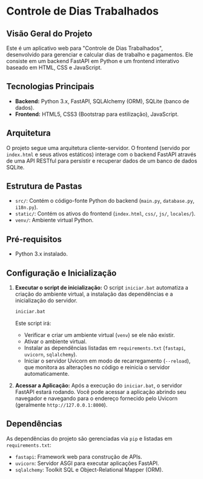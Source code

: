 # Controle de Dias Trabalhados

## Visão Geral do Projeto

Este é um aplicativo web para "Controle de Dias Trabalhados", desenvolvido para gerenciar e calcular dias de trabalho e pagamentos. Ele consiste em um backend FastAPI em Python e um frontend interativo baseado em HTML, CSS e JavaScript.

## Tecnologias Principais

*   **Backend:** Python 3.x, FastAPI, SQLAlchemy (ORM), SQLite (banco de dados).
*   **Frontend:** HTML5, CSS3 (Bootstrap para estilização), JavaScript.

## Arquitetura

O projeto segue uma arquitetura cliente-servidor. O frontend (servido por `index.html` e seus ativos estáticos) interage com o backend FastAPI através de uma API RESTful para persistir e recuperar dados de um banco de dados SQLite.

## Estrutura de Pastas

*   `src/`: Contém o código-fonte Python do backend (`main.py`, `database.py`, `i18n.py`).
*   `static/`: Contém os ativos do frontend (`index.html`, `css/`, `js/`, `locales/`).
*   `venv/`: Ambiente virtual Python.

## Pré-requisitos

*   Python 3.x instalado.

## Configuração e Inicialização

1.  **Executar o script de inicialização:**
    O script `iniciar.bat` automatiza a criação do ambiente virtual, a instalação das dependências e a inicialização do servidor.

    ```bash
    iniciar.bat
    ```

    Este script irá:
    *   Verificar e criar um ambiente virtual (`venv`) se ele não existir.
    *   Ativar o ambiente virtual.
    *   Instalar as dependências listadas em `requirements.txt` (`fastapi`, `uvicorn`, `sqlalchemy`).
    *   Iniciar o servidor Uvicorn em modo de recarregamento (`--reload`), que monitora as alterações no código e reinicia o servidor automaticamente.

2.  **Acessar a Aplicação:**
    Após a execução do `iniciar.bat`, o servidor FastAPI estará rodando. Você pode acessar a aplicação abrindo seu navegador e navegando para o endereço fornecido pelo Uvicorn (geralmente `http://127.0.0.1:8000`).

## Dependências

As dependências do projeto são gerenciadas via `pip` e listadas em `requirements.txt`:

*   `fastapi`: Framework web para construção de APIs.
*   `uvicorn`: Servidor ASGI para executar aplicações FastAPI.
*   `sqlalchemy`: Toolkit SQL e Object-Relational Mapper (ORM).
